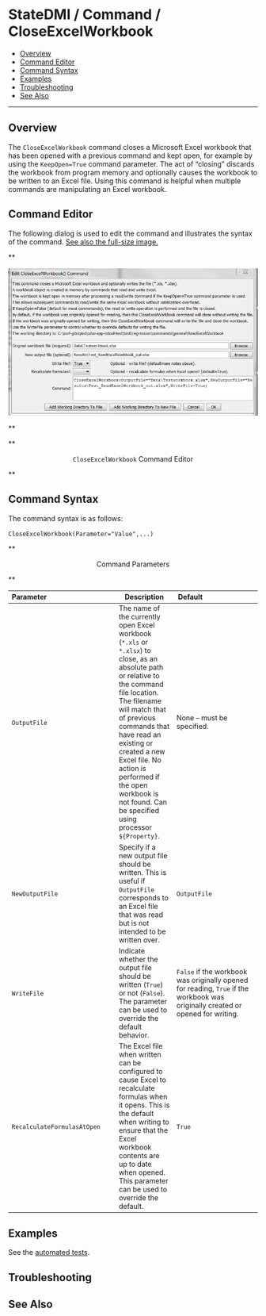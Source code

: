 # StateDMI / Command / CloseExcelWorkbook #

* [Overview](#overview)
* [Command Editor](#command-editor)
* [Command Syntax](#command-syntax)
* [Examples](#examples)
* [Troubleshooting](#troubleshooting)
* [See Also](#see-also)

-------------------------

## Overview ##

The `CloseExcelWorkbook` command closes a Microsoft Excel workbook
that has been opened with a previous command and kept open,
for example by using the `KeepOpen=True` command parameter.
The act of “closing” discards the workbook from program memory and optionally
causes the workbook to be written to an Excel file.
Using this command is helpful when multiple commands are manipulating an Excel workbook.

## Command Editor ##

The following dialog is used to edit the command and illustrates the syntax of the command.
<a href="../CloseExcelWorkbook.png">See also the full-size image.</a>

**<p style="text-align: center;">
![CloseExcelWorkbook](CloseExcelWorkbook.png)
</p>**

**<p style="text-align: center;">
`CloseExcelWorkbook` Command Editor
</p>**

## Command Syntax ##

The command syntax is as follows:

```text
CloseExcelWorkbook(Parameter="Value",...)
```
**<p style="text-align: center;">
Command Parameters
</p>**

|**Parameter**&nbsp;&nbsp;&nbsp;&nbsp;&nbsp;&nbsp;&nbsp;&nbsp;&nbsp;&nbsp;&nbsp;&nbsp;&nbsp;&nbsp;&nbsp;&nbsp;&nbsp;&nbsp;&nbsp;&nbsp;&nbsp;&nbsp;&nbsp;&nbsp;&nbsp;&nbsp;&nbsp;&nbsp;&nbsp;&nbsp;&nbsp;&nbsp;&nbsp;&nbsp;&nbsp;|**Description**|**Default**&nbsp;&nbsp;&nbsp;&nbsp;&nbsp;&nbsp;&nbsp;&nbsp;&nbsp;&nbsp;&nbsp;&nbsp;&nbsp;&nbsp;&nbsp;&nbsp;&nbsp;&nbsp;&nbsp;&nbsp;&nbsp;&nbsp;&nbsp;&nbsp;&nbsp;&nbsp;&nbsp;|
|--------------|-----------------|-----------------|
|`OutputFile`|The name of the currently open Excel workbook (`*.xls` or `*.xlsx`) to close, as an absolute path or relative to the command file location.  The filename will match that of previous commands that have read an existing or created a new Excel file.  No action is performed if the open workbook is not found.  Can be specified using processor `${Property}`.|None – must be specified.|
|`NewOutputFile`|Specify if a new output file should be written.  This is useful if `OutputFile` corresponds to an Excel file that was read but is not intended to be written over.|`OutputFile`|
|`WriteFile`|Indicate whether the output file should be written (`True`) or not (`False`).  The parameter can be used to override the default behavior.|`False` if the workbook was originally opened for reading, `True` if the workbook was originally created or opened for writing.|
|`RecalculateFormulasAtOpen`|The Excel file when written can be configured to cause Excel to recalculate formulas when it opens.  This is the default when writing to ensure that the Excel workbook contents are up to date when opened.  This parameter can be used to override the default.|`True`|

## Examples ##

See the [automated tests](https://github.com/OpenCDSS/cdss-app-statedmi-test/tree/master/test/regression/commands/CloseExcelWorkbook).

## Troubleshooting ##

## See Also ##
